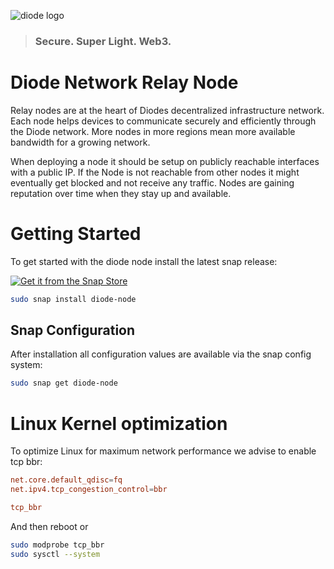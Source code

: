 ![diode logo](https://diode.io/images/logo-trans.svg)
> ### Secure. Super Light. Web3. 

# Diode Network Relay Node

Relay nodes are at the heart of Diodes decentralized infrastructure network. Each node helps devices to communicate securely and efficiently through the Diode network. More nodes in more regions mean more available bandwidth for a growing network.

When deploying a node it should be setup on publicly reachable interfaces with a public IP. If the Node is not reachable from other nodes it might eventually get blocked and not receive any traffic. Nodes are gaining reputation over time when they stay up and available.

# Getting Started

To get started with the diode node install the latest snap release:

[![Get it from the Snap Store](https://snapcraft.io/en/dark/install.svg)](https://snapcraft.io/diode-node)

```bash
sudo snap install diode-node
```

## Snap Configuration

After installation all configuration values are available via the snap config system:

```bash
sudo snap get diode-node
```

# Linux Kernel optimization

To optimize Linux for maximum network performance we advise to enable tcp bbr:

```/etc/sysctl.conf
net.core.default_qdisc=fq
net.ipv4.tcp_congestion_control=bbr
```

```/etc/modules-load.d/modules.conf
tcp_bbr
```

And then reboot or 

```bash
sudo modprobe tcp_bbr 
sudo sysctl --system
```


